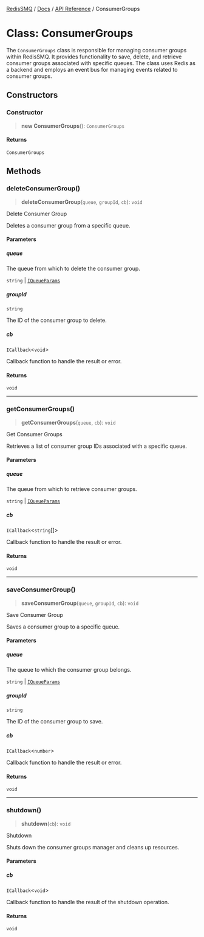 [RedisSMQ](../../../README.md) / [Docs](../../README.md) / [API Reference](../README.md) / ConsumerGroups

# Class: ConsumerGroups

The `ConsumerGroups` class is responsible for managing consumer groups within RedisSMQ.
It provides functionality to save, delete, and retrieve consumer groups associated with specific queues.
The class uses Redis as a backend and employs an event bus for managing events related to consumer groups.

## Constructors

### Constructor

> **new ConsumerGroups**(): `ConsumerGroups`

#### Returns

`ConsumerGroups`

## Methods

### deleteConsumerGroup()

> **deleteConsumerGroup**(`queue`, `groupId`, `cb`): `void`

Delete Consumer Group

Deletes a consumer group from a specific queue.

#### Parameters

##### queue

The queue from which to delete the consumer group.

`string` | [`IQueueParams`](../interfaces/IQueueParams.md)

##### groupId

`string`

The ID of the consumer group to delete.

##### cb

`ICallback`\<`void`\>

Callback function to handle the result or error.

#### Returns

`void`

***

### getConsumerGroups()

> **getConsumerGroups**(`queue`, `cb`): `void`

Get Consumer Groups

Retrieves a list of consumer group IDs associated with a specific queue.

#### Parameters

##### queue

The queue from which to retrieve consumer groups.

`string` | [`IQueueParams`](../interfaces/IQueueParams.md)

##### cb

`ICallback`\<`string`[]\>

Callback function to handle the result or error.

#### Returns

`void`

***

### saveConsumerGroup()

> **saveConsumerGroup**(`queue`, `groupId`, `cb`): `void`

Save Consumer Group

Saves a consumer group to a specific queue.

#### Parameters

##### queue

The queue to which the consumer group belongs.

`string` | [`IQueueParams`](../interfaces/IQueueParams.md)

##### groupId

`string`

The ID of the consumer group to save.

##### cb

`ICallback`\<`number`\>

Callback function to handle the result or error.

#### Returns

`void`

***

### shutdown()

> **shutdown**(`cb`): `void`

Shutdown

Shuts down the consumer groups manager and cleans up resources.

#### Parameters

##### cb

`ICallback`\<`void`\>

Callback function to handle the result of the shutdown operation.

#### Returns

`void`
